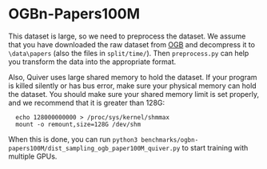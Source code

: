 # OGBn-Papers100M

This dataset is large, so we need to preprocess the dataset. We assume that you have downloaded the raw dataset from [OGB](https://snap.stanford.edu/ogb/data/nodeproppred/) and decompress it to `\data\papers` (also the files in `split/time/`). Then `preprocess.py` can help you transform the data into the appropriate format.

Also, Quiver uses large shared memory to hold the dataset. If your program is killed silently or has bus error, make sure your physical memory can hold the dataset. You should make sure your shared memory limit is set properly, and we recommend that it is greater than 128G:

```
  echo 128000000000 > /proc/sys/kernel/shmmax
  mount -o remount,size=128G /dev/shm
```

When this is done, you can run `python3 benchmarks/ogbn-papers100M/dist_sampling_ogb_paper100M_quiver.py` to start training with multiple GPUs.
